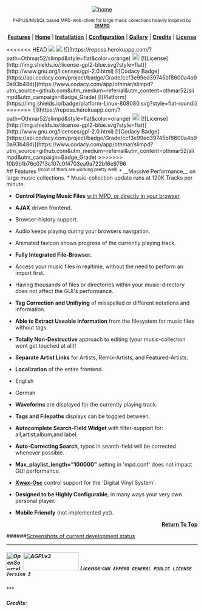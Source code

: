 <p align="center"><a name="top" href="https://github.com/othmar52/slimpd/wiki"><img alt="home" src="https://github.com/othmar52/slimpd/raw/master/skin/default/img/slimpd_logo_moustache_v2.png"></a></p>
<p align="center"><sup>PHP/JS/MySQL based MPD-web-client for large music collections
heavily inspired by <a href="http://ompd.pl"><strong>O!MPD</strong></a></sup></p>
<p align="center">
<b><a href="#features">Features</a></b>
|
<b><a href="https://github.com/othmar52/slimpd/wiki">Home</a></b>
|
<b><a href="https://github.com/othmar52/slimpd/wiki/Installation">Installation</a></b>
|
<b><a href="https://github.com/othmar52/slimpd/wiki/Configuration">Configuration</a></b>
|
<b><a href="https://github.com/othmar52/slimpd/wiki/Gallery">Gallery</a></b>
|
<b><a href="https://github.com/othmar52/slimpd/wiki/_Footer/#credits">Credits</a></b>
|
<b><a href="https://github.com/othmar52/slimpd/wiki/_Footer/#licensegnu-affero-general-public-license-version-3">License</a></b>
</p>
<<<<<<< HEAD
<a href="https://codeclimate.com/github/thoughtbot/paperclip"><img src="https://codeclimate.com/github/thoughtbot/paperclip/badges/issue_count.svg"/></a>  <a href="https://codeclimate.com/github/thoughtbot/paperclip"><img src="https://codeclimate.com/github/thoughtbot/paperclip/badges/gpa.svg"/></a>    ![](https://reposs.herokuapp.com/?path=Othmar52/slimpd&style=flat&color=orange)  <a href="https://badge.fury.io/gh/othmar52%2Fslimpd"><img src="https://badge.fury.io/gh/othmar52%2Fslimpd.svg" alt="GitHub version" height="20"/></a>  [![License](http://img.shields.io/:license-gpl2-blue.svg?style=flat)](http://www.gnu.org/licenses/gpl-2.0.html)  [![Codacy Badge](https://api.codacy.com/project/badge/Grade/ccf3e99ed39745bf8600a4b90a93b48d)](https://www.codacy.com/app/othmar/slimpd?utm_source=github.com&amp;utm_medium=referral&amp;utm_content=othmar52/slimpd&amp;utm_campaign=Badge_Grade) [![Platform](https://img.shields.io/badge/platform-Linux-808080.svg?style=flat-round)]
=======
   ![](https://reposs.herokuapp.com/?path=Othmar52/slimpd&style=flat&color=orange)  <a href="https://badge.fury.io/gh/othmar52%2Fslimpd"><img src="https://badge.fury.io/gh/othmar52%2Fslimpd.svg" alt="GitHub version" height="20"/></a>  [![License](http://img.shields.io/:license-gpl2-blue.svg?style=flat)](http://www.gnu.org/licenses/gpl-2.0.html)  [![Codacy Badge](https://api.codacy.com/project/badge/Grade/ccf3e99ed39745bf8600a4b90a93b48d)](https://www.codacy.com/app/othmar/slimpd?utm_source=github.com&amp;utm_medium=referral&amp;utm_content=othmar52/slimpd&amp;utm_campaign=Badge_Grade)    
>>>>>>> 10b9b1b76c0713c107c0f4703ea9a722b16e9796

<br>
## Features 
<sup>(most of them are working pretty well)</sup>
* __Massive Performance__ on large music collections.
 * Music-collection update runs at 120K Tracks per minute.

* __Control Playing Music Files__ [with MPD, or directly in your browser](http://gas-werk.org/slimpd/2016-08/slimpd-toggle-players.gif).

* __AJAX__ driven frontend.
 * Browser-history support.
 * Audio keeps playing during your browsers navigation.
 * Animated favicon shows progress of the currently playing track.
 
* __Fully Integrated File-Browser.__
 * Access your music files in realtime, without the need to perform an import first.
 * Having thousands of files or directories within your music-directory does not affect the GUI's performance.

* __Tag Correction and Unifiying__ of misspelled or different notations and information.

* __Able to Extract Useable Information__ from the filesystem for music files without tags.

* __Totally Non-Destructive__ approach to editing (your music-collection wont get touched at all)!

* __Separate Artist Links__ for Artists, Remix-Artists, and Featured-Artists.

* __Localization__ of the entire frontend.
 * English
 * German
 
* __Waveforms__ are displayed for the currently playing track.

* __Tags and Filepaths__ displays can be toggled between.

* __Autocomplete Search-Field Widget__ with filter-support for: all,artist,album,and label.

* __Auto-Correcting Search__, typos in search-field will be corrected whenever possible.

* __Max_playlist_length="100000"__ setting in 'mpd.conf' does not impact GUI performance.

* [__Xwax-Osc__](https://github.com/oligau/xwax-1.5-osc) control support for the 'Digital Vinyl System'.

* __Designed to be Highly Configurable__; in many ways your very own personal player.

* __Mobile Friendly__ (not implemented yet).

<p align="right"><a href="#top"><strong>Return To Top</strong></a></p>

######[Screenshots of current development status](https://github.com/othmar52/slimpd/wiki/Gallery)

***

<h5 id="license"><a id="OSI" href="https://opensource.org/about"><img border="0" alt="OpenSourceInitiative" width="42" height="48" src="https://github.com/othmar52/slimpd/raw/master/skin/default/img/osi_standard_logo.png" /></a>  <a id="AGPLv3" href="https://www.gnu.org/licenses/agpl.html"><img border="0" alt="AGPLv3" width="146" height="48" src="https://github.com/othmar52/slimpd/raw/master/skin/default/img/agplv3-146x48.png" /></a> License:<code>GNU AFFERO GENERAL PUBLIC LICENSE Version 3</code></h5>
***
<h5 id="credits">Credits:</h5>

